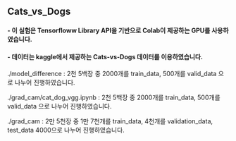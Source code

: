 ## Cats_vs_Dogs

#### - 이 실험은 Tensorfloww Library API을 기반으로 Colab이 제공하는 GPU를 사용하였습니다. 

#### - 데이터는 kaggle에서 제공하는 Cats-vs-Dogs 데이터를 이용하였습니다.
./model_difference           : 2천 5백장 중 2000개를 train_data, 500개를 valid_data 으로 나누어 진행하였습니다.

./grad_cam/cat_dog_vgg.ipynb : 2천 5백장 중 2000개를 train_data, 500개를 valid_data 으로 나누어 진행하였습니다.

./grad_cam                   : 2만 5천장 중 1만 7천개를 train_data, 4천개를 validation_data, test_data 4000으로 나누어 진행하였습니다.
